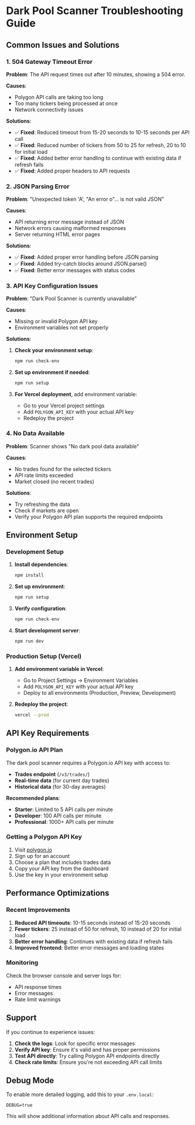 # Dark Pool Scanner Troubleshooting Guide

## Common Issues and Solutions

### 1. 504 Gateway Timeout Error

**Problem**: The API request times out after 10 minutes, showing a 504 error.

**Causes**:
- Polygon API calls are taking too long
- Too many tickers being processed at once
- Network connectivity issues

**Solutions**:
- ✅ **Fixed**: Reduced timeout from 15-20 seconds to 10-15 seconds per API call
- ✅ **Fixed**: Reduced number of tickers from 50 to 25 for refresh, 20 to 10 for initial load
- ✅ **Fixed**: Added better error handling to continue with existing data if refresh fails
- ✅ **Fixed**: Added proper headers to API requests

### 2. JSON Parsing Error

**Problem**: "Unexpected token 'A', "An error o"... is not valid JSON"

**Causes**:
- API returning error message instead of JSON
- Network errors causing malformed responses
- Server returning HTML error pages

**Solutions**:
- ✅ **Fixed**: Added proper error handling before JSON parsing
- ✅ **Fixed**: Added try-catch blocks around JSON.parse()
- ✅ **Fixed**: Better error messages with status codes

### 3. API Key Configuration Issues

**Problem**: "Dark Pool Scanner is currently unavailable"

**Causes**:
- Missing or invalid Polygon API key
- Environment variables not set properly

**Solutions**:
1. **Check your environment setup**:
   ```bash
   npm run check-env
   ```

2. **Set up environment if needed**:
   ```bash
   npm run setup
   ```

3. **For Vercel deployment**, add environment variable:
   - Go to your Vercel project settings
   - Add `POLYGON_API_KEY` with your actual API key
   - Redeploy the project

### 4. No Data Available

**Problem**: Scanner shows "No dark pool data available"

**Causes**:
- No trades found for the selected tickers
- API rate limits exceeded
- Market closed (no recent trades)

**Solutions**:
- Try refreshing the data
- Check if markets are open
- Verify your Polygon API plan supports the required endpoints

## Environment Setup

### Development Setup

1. **Install dependencies**:
   ```bash
   npm install
   ```

2. **Set up environment**:
   ```bash
   npm run setup
   ```

3. **Verify configuration**:
   ```bash
   npm run check-env
   ```

4. **Start development server**:
   ```bash
   npm run dev
   ```

### Production Setup (Vercel)

1. **Add environment variable in Vercel**:
   - Go to Project Settings → Environment Variables
   - Add `POLYGON_API_KEY` with your actual API key
   - Deploy to all environments (Production, Preview, Development)

2. **Redeploy the project**:
   ```bash
   vercel --prod
   ```

## API Key Requirements

### Polygon.io API Plan

The dark pool scanner requires a Polygon.io API key with access to:
- **Trades endpoint** (`/v3/trades/`)
- **Real-time data** (for current day trades)
- **Historical data** (for 30-day averages)

**Recommended plans**:
- **Starter**: Limited to 5 API calls per minute
- **Developer**: 100 API calls per minute
- **Professional**: 1000+ API calls per minute

### Getting a Polygon API Key

1. Visit [polygon.io](https://polygon.io)
2. Sign up for an account
3. Choose a plan that includes trades data
4. Copy your API key from the dashboard
5. Use the key in your environment setup

## Performance Optimizations

### Recent Improvements

1. **Reduced API timeouts**: 10-15 seconds instead of 15-20 seconds
2. **Fewer tickers**: 25 instead of 50 for refresh, 10 instead of 20 for initial load
3. **Better error handling**: Continues with existing data if refresh fails
4. **Improved frontend**: Better error messages and loading states

### Monitoring

Check the browser console and server logs for:
- API response times
- Error messages
- Rate limit warnings

## Support

If you continue to experience issues:

1. **Check the logs**: Look for specific error messages
2. **Verify API key**: Ensure it's valid and has proper permissions
3. **Test API directly**: Try calling Polygon API endpoints directly
4. **Check rate limits**: Ensure you're not exceeding API call limits

## Debug Mode

To enable more detailed logging, add this to your `.env.local`:
```
DEBUG=true
```

This will show additional information about API calls and responses.
